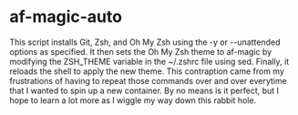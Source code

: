 # af-magic-auto
This script installs Git, Zsh, and Oh My Zsh using the -y or --unattended options as specified. It then sets the Oh My Zsh theme to af-magic by modifying the ZSH_THEME variable in the ~/.zshrc file using sed. Finally, it reloads the shell to apply the new theme.
This contraption came from my frustrations of having to repeat those commands over and over everytime that I wanted to spin up a new container. By no means is it perfect, but I hope to learn a lot more as I wiggle my way down this rabbit hole.
